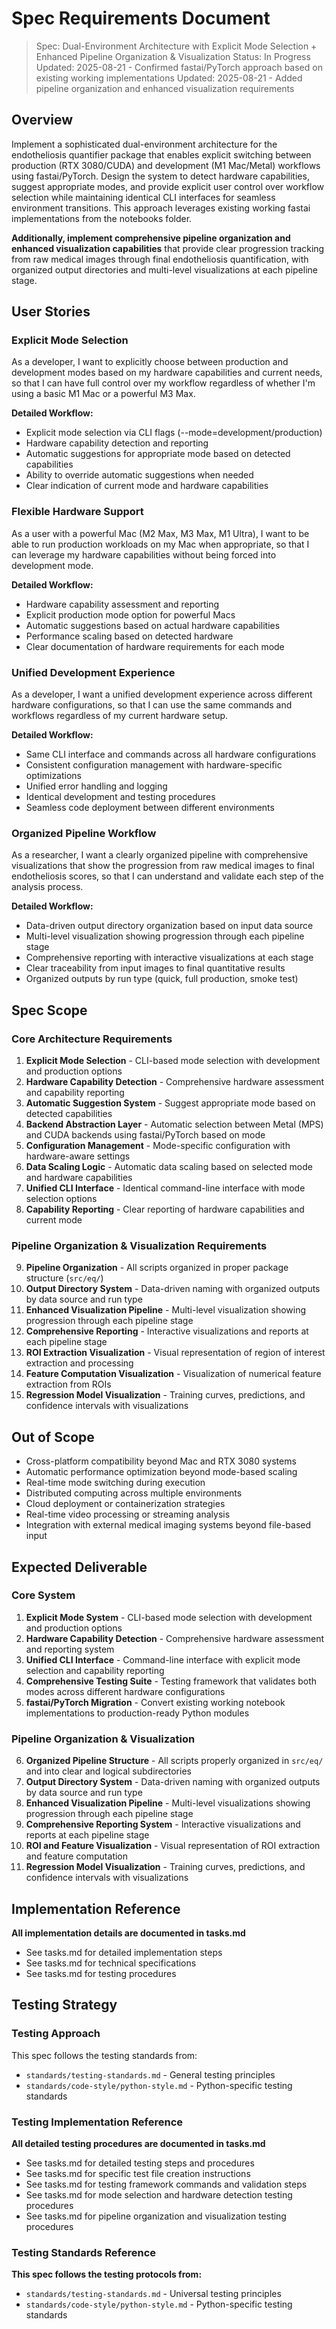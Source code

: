 # Spec Requirements Document

> Spec: Dual-Environment Architecture with Explicit Mode Selection + Enhanced Pipeline Organization & Visualization
> Status: In Progress
> Updated: 2025-08-21 - Confirmed fastai/PyTorch approach based on existing working implementations
> Updated: 2025-08-21 - Added pipeline organization and enhanced visualization requirements

## Overview

Implement a sophisticated dual-environment architecture for the endotheliosis quantifier package that enables explicit switching between production (RTX 3080/CUDA) and development (M1 Mac/Metal) workflows using fastai/PyTorch. Design the system to detect hardware capabilities, suggest appropriate modes, and provide explicit user control over workflow selection while maintaining identical CLI interfaces for seamless environment transitions. This approach leverages existing working fastai implementations from the notebooks folder.

**Additionally, implement comprehensive pipeline organization and enhanced visualization capabilities** that provide clear progression tracking from raw medical images through final endotheliosis quantification, with organized output directories and multi-level visualizations at each pipeline stage.

## User Stories

### Explicit Mode Selection

As a developer, I want to explicitly choose between production and development modes based on my hardware capabilities and current needs, so that I can have full control over my workflow regardless of whether I'm using a basic M1 Mac or a powerful M3 Max.

**Detailed Workflow:**
- Explicit mode selection via CLI flags (--mode=development/production)
- Hardware capability detection and reporting
- Automatic suggestions for appropriate mode based on detected capabilities
- Ability to override automatic suggestions when needed
- Clear indication of current mode and hardware capabilities

### Flexible Hardware Support

As a user with a powerful Mac (M2 Max, M3 Max, M1 Ultra), I want to be able to run production workloads on my Mac when appropriate, so that I can leverage my hardware capabilities without being forced into development mode.

**Detailed Workflow:**
- Hardware capability assessment and reporting
- Explicit production mode option for powerful Macs
- Automatic suggestions based on actual hardware capabilities
- Performance scaling based on detected hardware
- Clear documentation of hardware requirements for each mode

### Unified Development Experience

As a developer, I want a unified development experience across different hardware configurations, so that I can use the same commands and workflows regardless of my current hardware setup.

**Detailed Workflow:**
- Same CLI interface and commands across all hardware configurations
- Consistent configuration management with hardware-specific optimizations
- Unified error handling and logging
- Identical development and testing procedures
- Seamless code deployment between different environments

### Organized Pipeline Workflow

As a researcher, I want a clearly organized pipeline with comprehensive visualizations that show the progression from raw medical images to final endotheliosis scores, so that I can understand and validate each step of the analysis process.

**Detailed Workflow:**
- Data-driven output directory organization based on input data source
- Multi-level visualization showing progression through each pipeline stage
- Comprehensive reporting with interactive visualizations at each stage
- Clear traceability from input images to final quantitative results
- Organized outputs by run type (quick, full production, smoke test)

## Spec Scope

### Core Architecture Requirements
1. **Explicit Mode Selection** - CLI-based mode selection with development and production options
2. **Hardware Capability Detection** - Comprehensive hardware assessment and capability reporting
3. **Automatic Suggestion System** - Suggest appropriate mode based on detected capabilities
4. **Backend Abstraction Layer** - Automatic selection between Metal (MPS) and CUDA backends using fastai/PyTorch based on mode
5. **Configuration Management** - Mode-specific configuration with hardware-aware settings
6. **Data Scaling Logic** - Automatic data scaling based on selected mode and hardware capabilities
7. **Unified CLI Interface** - Identical command-line interface with mode selection options
8. **Capability Reporting** - Clear reporting of hardware capabilities and current mode

### Pipeline Organization & Visualization Requirements
9. **Pipeline Organization** - All scripts organized in proper package structure (`src/eq/`)
10. **Output Directory System** - Data-driven naming with organized outputs by data source and run type
11. **Enhanced Visualization Pipeline** - Multi-level visualization showing progression through each pipeline stage
12. **Comprehensive Reporting** - Interactive visualizations and reports at each pipeline stage
13. **ROI Extraction Visualization** - Visual representation of region of interest extraction and processing
14. **Feature Computation Visualization** - Visualization of numerical feature extraction from ROIs
15. **Regression Model Visualization** - Training curves, predictions, and confidence intervals with visualizations

## Out of Scope

- Cross-platform compatibility beyond Mac and RTX 3080 systems
- Automatic performance optimization beyond mode-based scaling
- Real-time mode switching during execution
- Distributed computing across multiple environments
- Cloud deployment or containerization strategies
- Real-time video processing or streaming analysis
- Integration with external medical imaging systems beyond file-based input

## Expected Deliverable

### Core System
1. **Explicit Mode System** - CLI-based mode selection with development and production options
2. **Hardware Capability Detection** - Comprehensive hardware assessment and reporting system
3. **Unified CLI Interface** - Command-line interface with explicit mode selection and capability reporting
4. **Comprehensive Testing Suite** - Testing framework that validates both modes across different hardware configurations
5. **fastai/PyTorch Migration** - Convert existing working notebook implementations to production-ready Python modules

### Pipeline Organization & Visualization
6. **Organized Pipeline Structure** - All scripts properly organized in `src/eq/` and into clear and logical subdirectories
7. **Output Directory System** - Data-driven naming with organized outputs by data source and run type
8. **Enhanced Visualization Pipeline** - Multi-level visualizations showing progression through each pipeline stage
9. **Comprehensive Reporting System** - Interactive visualizations and reports at each pipeline stage
10. **ROI and Feature Visualization** - Visual representation of ROI extraction and feature computation
11. **Regression Model Visualization** - Training curves, predictions, and confidence intervals with visualizations

## Implementation Reference

**All implementation details are documented in tasks.md**
- See tasks.md for detailed implementation steps
- See tasks.md for technical specifications
- See tasks.md for testing procedures

## Testing Strategy

### Testing Approach
This spec follows the testing standards from:
- `standards/testing-standards.md` - General testing principles
- `standards/code-style/python-style.md` - Python-specific testing standards

### Testing Implementation Reference
**All detailed testing procedures are documented in tasks.md**
- See tasks.md for detailed testing steps and procedures
- See tasks.md for specific test file creation instructions
- See tasks.md for testing framework commands and validation steps
- See tasks.md for mode selection and hardware detection testing procedures
- See tasks.md for pipeline organization and visualization testing procedures

### Testing Standards Reference
**This spec follows the testing protocols from:**
- `standards/testing-standards.md` - Universal testing principles
- `standards/code-style/python-style.md` - Python-specific testing standards

